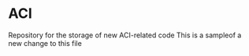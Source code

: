 # ACI
Repository for the storage of new ACI-related code
This is a sampleof a new change to this file
